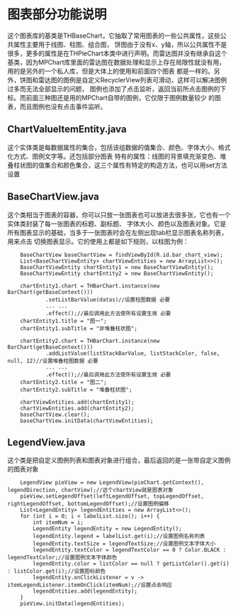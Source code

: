 # 图表部分功能说明

这个图表库的基类是THBaseChart，它抽取了常用图表的一些公共属性，这些公共属性主要用于线图、柱图、组合图，
饼图由于没有x、y轴，所以公共属性不是很多，更多的属性是在THPieChart本类中进行声明。而雷达图并没有继承自这个
基类，因为MPChart库里面的雷达图在数据处理和显示上存在局限性就没有用，用的是另外的一个私人库，但是大体上的使用和前面四个图表
都是一样的。另外，饼图和雷达图的图例是自定义RecyclerView列表可滑动，这样可以解决图例过多而无法全部显示的问题，
图例也添加了点击监听，返回当前所点击图例的下标。而前面三种图还是用的MPChart自带的图例，它仅限于图例数量较少
的图表，而且图例也没有点击事件监听。

## ChartValueItemEntity.java

这个实体类是每数据属性的集合，包括该组数据的值集合、颜色、字体大小、格式化方式、图例文字等。还包括部分图表
特有的属性：线图的背景填充渐变色、堆叠柱状图的值集合和颜色集合，这三个属性有特定的构造方法，也可以用set方法设置

## BaseChartView.java

这个类相当于图表的容器，你可以只放一张图表也可以放进去很多张，它也有一个实体类封装了每一张图表的标题、副标题、
字体大小、颜色以及图表对象。它是所有图表显示的基础，当多于一张图表时会在左侧出现tab栏显示图表名称列表，用来点击
切换图表显示。它的使用上都是如下规则，以柱图为例：

        BaseChartView baseChartView = findViewById(R.id.bar_chart_view);
        List<BaseChartViewEntity> chartViewEntities = new ArrayList<>();
        BaseChartViewEntity chartEntity1 = new BaseChartViewEntity();
        BaseChartViewEntity chartEntity2 = new BaseChartViewEntity();
         
        chartEntity1.chart = THBarChart.instance(new BarChart(getBaseContext()))
                .setListBarValue(datas)//设置柱图数据 必要
                ... ...
                .effect();//最后调用此方法使所有设置生效 必要
        chartEntity1.title = "图一";
        chartEntity1.subTitle = "非堆叠柱状图";
        
        chartEntity2.chart = THBarChart.instance(new BarChart(getBaseContext()))
                .addListValue(listStackBarValue, listStackColor, false, null, 12)//设置堆叠柱图数据 必要
                ... ...
                .effect();//最后调用此方法使所有设置生效 必要
        chartEntity2.title = "图二";
        chartEntity2.subTitle = "堆叠柱状图";
        
        chartViewEntities.add(chartEntity1);
        chartViewEntities.add(chartEntity2);
        baseChartView.clear();
        baseChartView.initData(chartViewEntities);
      
## LegendView.java

这个类是把自定义图例列表和图表对象进行组合，最后返回的是一张带自定义图例的图表对象
    
        LegendView pieView = new LegendView(pieChart.getContext(), legendDirection, chartView);//这个chartView就是图表对象
        pieView.setLegendOffset(leftLegendOffset, topLegendOffset, rightLegendOffset, bottomLegendOffset);//设置图例偏移
        List<LegendEntity> legendEntities = new ArrayList<>();
        for (int i = 0; i < labelList.size(); i++) {
            int itemNum = i;
            LegendEntity legendEntity = new LegendEntity();
            legendEntity.legend = labelList.get(i);//设置图例名称列表
            legendEntity.textSize = legendTextSize;//设置图例文本字体大小
            legendEntity.textColor = legendTextColor == 0 ? Color.BLACK : legendTextColor;//设置图例文本字体颜色
            legendEntity.color = listColor == null ? getListColor().get(i) : listColor.get(i);//设置图标颜色
            legendEntity.onClickListener = v -> itemLegendListener.itemOnClick(itemNum);//设置点击响应
            legendEntities.add(legendEntity);
        }
        pieView.initData(legendEntities);

    
